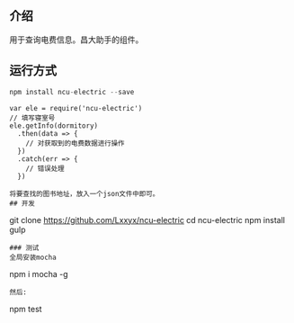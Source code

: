 ## 介绍
用于查询电费信息。昌大助手的组件。
## 运行方式
```javascript
npm install ncu-electric --save
```
```
var ele = require('ncu-electric')
// 填写寝室号
ele.getInfo(dormitory)
  .then(data => {
    // 对获取到的电费数据进行操作
  })
  .catch(err => {
    // 错误处理
  })

将要查找的图书地址，放入一个json文件中即可。
## 开发
```
git clone https://github.com/Lxxyx/ncu-electric
cd ncu-electric
npm install
gulp
```
### 测试
全局安装mocha
```
npm i mocha -g
```
然后:
```
npm test
```